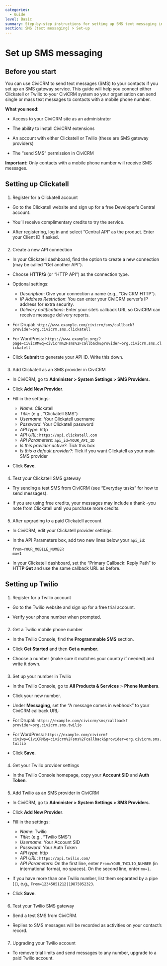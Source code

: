 ```yaml
---
categories:
  - Guide
level: Basic
summary: Step-by-step instructions for setting up SMS text messaging in CiviCRM using Clickatell or Twilio, written for non-profit users with no technical background.
section: SMS (text messaging) > Set-up
---
```


# Set up SMS messaging

## Before you start

You can use CiviCRM to send text messages (SMS) to your contacts if you set up an SMS gateway service. This guide will help you connect either Clickatell or Twilio to your CiviCRM system so your organisation can send single or mass text messages to contacts with a mobile phone number.

**What you need:**

- Access to your CiviCRM site as an administrator

- The ability to install CiviCRM extensions

- An account with either Clickatell or Twilio (these are SMS gateway providers)

- The “send SMS” permission in CiviCRM

**Important:** Only contacts with a mobile phone number will receive SMS messages.

## Setting up Clickatell

###
1. Register for a Clickatell account

- Go to the Clickatell website and sign up for a free Developer’s Central account.

- You’ll receive complimentary credits to try the service.

- After registering, log in and select “Central API” as the product. Enter your Client ID if asked.

###

2. Create a new API connection

- In your Clickatell dashboard, find the option to create a new connection (may be called “Get another API”).

- Choose **HTTP/S** (or “HTTP API”) as the connection type.

- Optional settings:

  - *Description*: Give your connection a name (e.g., “CiviCRM HTTP”).
  - *IP Address Restriction*: You can enter your CiviCRM server’s IP address for extra security.
  - *Delivery notifications*: Enter your site’s callback URL so CiviCRM can receive message delivery reports.

- For Drupal: `http://www.example.com/civicrm/sms/callback?provider=org.civicrm.sms.clickatell`

- For WordPress: `https://www.example.org/?page=CiviCRM&q=civicrm%2Fsms%2Fcallback&provider=org.civicrm.sms.clickatell`

- Click **Submit** to generate your API ID. Write this down.

###

3. Add Clickatell as an SMS provider in CiviCRM

- In CiviCRM, go to **Administer > System Settings > SMS Providers**.

- Click **Add New Provider**.

- Fill in the settings:

  - *Name*: Clickatell
  - *Title*: (e.g., “Clickatell SMS”)
  - *Username*: Your Clickatell username
  - *Password*: Your Clickatell password
  - *API type*: http
  - *API URL*: `https://api.clickatell.com`
  - *API Parameters*: `api_id=YOUR_API_ID`
  - *Is this provider active?*: Tick this box
  - *Is this a default provider?*: Tick if you want Clickatell as your main SMS provider

- Click **Save**.

###

4. Test your Clickatell SMS gateway

- Try sending a test SMS from CiviCRM (see “Everyday tasks” for how to send messages).

- If you are using free credits, your messages may include a thank
-you note from Clickatell until you purchase more credits.

###

5. After upgrading to a paid Clickatell account

- In CiviCRM, edit your Clickatell provider settings.

- In the API Parameters box, add two new lines below your `api_id`:
  ```
  from=YOUR_MOBILE_NUMBER
  mo=1
  ```

- In your Clickatell dashboard, set the “Primary Callback: Reply Path” to **HTTP Get** and use the same callback URL as before.

## Setting up Twilio

###

1. Register for a Twilio account

- Go to the Twilio website and sign up for a free trial account.

- Verify your phone number when prompted.

###

2. Get a Twilio mobile phone number

- In the Twilio Console, find the **Programmable SMS** section.

- Click **Get Started** and then **Get a number**.

- Choose a number (make sure it matches your country if needed) and write it down.

###

3. Set up your number in Twilio

- In the Twilio Console, go to **All Products & Services** > **Phone Numbers**.

- Click your new number.

- Under **Messaging**, set the “A message comes in webhook” to your CiviCRM callback URL:

- For Drupal: `https://example.com/civicrm/sms/callback?provider=org.civicrm.sms.twilio`

- For WordPress: `https://example.com/civicrm?civiwp=CiviCRM&q=civicrm%2Fsms%2Fcallback&provider=org.civicrm.sms.twilio`

- Click **Save**.

###

4. Get your Twilio provider settings

- In the Twilio Console homepage, copy your **Account SID** and **Auth Token**.

###

5. Add Twilio as an SMS provider in CiviCRM

- In CiviCRM, go to **Administer > System Settings > SMS Providers**.

- Click **Add New Provider**.

- Fill in the settings:

  - *Name*: Twilio
  - *Title*: (e.g., “Twilio SMS”)
  - *Username*: Your Account SID
  - *Password*: Your Auth Token
  - *API type*: http
  - *API URL*: `https://api.twilio.com/`
  - *API Parameters*: On the first line, enter `From=YOUR_TWILIO_NUMBER` (in international format, no spaces). On the second line, enter `mo=1`.

- If you have more than one Twilio number, list them separated by a pipe (`|`), e.g., `From=12345051212|19875052323`.

- Click **Save**.

###

6. Test your Twilio SMS gateway

- Send a test SMS from CiviCRM.

- Replies to SMS messages will be recorded as activities on your contact’s record.

###

7. Upgrading your Twilio account

- To remove trial limits and send messages to any number, upgrade to a paid Twilio account.

<!--
Source: https://docs.civicrm.org/user/en/latest/sms/set
-up/ -->

<!--
Suggestion: This content is a step
-by-step, task-focused guide for setting up SMS providers, matching the Diátaxis "Guide" category. It is written for users who want to accomplish a specific goal (enabling SMS in CiviCRM), not to teach concepts (Tutorial), provide technical details (Reference), or explain background/architecture (Explanation). The level is Basic, as it assumes no prior SMS setup experience. -->
